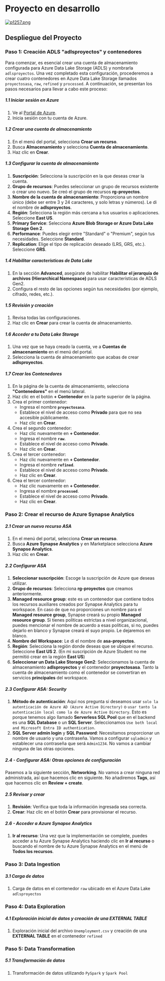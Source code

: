 # Proyecto en desarrollo

[![p1257.png](https://i.postimg.cc/prVpjcSR/p1257.png)](https://postimg.cc/YGVrKRks)


## Despliegue del Proyecto

### Paso 1: Creación ADLS "adlsproyectos" y contenedores

Para comenzar, es esencial crear una cuenta de almacenamiento configurada para Azure Data Lake Storage (ADLS) y nombrarla `adlsproyectos`. Una vez completado esta configuración, procederemos a crear cuatro contenedores en Azure Data Lake Storage llamados `proyectosasa`, `raw`, `refined` y `processed`. A continuación, se presentan los pasos necesarios para llevar a cabo este proceso:

##### 1.1 Iniciar sesión en Azure
1. Ve al [Portal de Azure](https://portal.azure.com).
2. Inicia sesión con tu cuenta de Azure.

##### 1.2 Crear una cuenta de almacenamiento
1. En el menú del portal, selecciona **Crear un recurso**.
2. Busca **Almacenamiento** y selecciona **Cuenta de almacenamiento**.
3. Haz clic en **Crear**.

##### 1.3 Configurar la cuenta de almacenamiento
1. **Suscripción**: Selecciona la suscripción en la que deseas crear la cuenta.
2. **Grupo de recursos**: Puedes seleccionar un grupo de recursos existente o crear uno nuevo. Se creó el grupo de recursos **rg-proyectos**.
3. **Nombre de la cuenta de almacenamiento**: Proporciona un nombre único (debe ser entre 3 y 24 caracteres, y solo letras y números). Le di el nombre de **adlsproyectos**.
4. **Región**: Selecciona la región más cercana a tus usuarios o aplicaciones. Seleccione **East US**.
5. **Primary Service**: Selecciona **Azure Blob Storage or Azure Data Lake Storage Gen 2**.
6. **Performance**: Puedes elegir entre "Standard" o "Premium", según tus necesidades. Seleccione **Standard**.
7. **Replication**: Elige el tipo de replicación deseado (LRS, GRS, etc.). Seleccione **GRS**.

##### 1.4 Habilitar características de Data Lake
1. En la sección **Advanced**, asegúrate de habilitar **Habilitar el jerarquía de archivos (Hierarchical Namespace)** para usar características de ADLS Gen2.
2. Configura el resto de las opciones según tus necesidades (por ejemplo, cifrado, redes, etc.).

##### 1.5 Revisión y creación
1. Revisa todas las configuraciones.
2. Haz clic en **Crear** para crear la cuenta de almacenamiento.

##### 1.6 Acceder a tu Data Lake Storage
1. Una vez que se haya creado la cuenta, ve a **Cuentas de almacenamiento** en el menú del portal.
2. Selecciona la cuenta de almacenamiento que acabas de crear **adlsproyectos**.

##### 1.7 Crear los Contenedores 
1. En la página de la cuenta de almacenamiento, selecciona **"Contenedores"** en el menú lateral.
2. Haz clic en el botón **+ Contenedor** en la parte superior de la página.
3. Crea el primer contenedor:
   - Ingresa el nombre **`proyectosasa`**.
   - Establece el nivel de acceso como **Privado** para que no sea accesible públicamente.
   - Haz clic en **Crear**.
4. Crea el segundo contenedor:
   - Haz clic nuevamente en **+ Contenedor**.
   - Ingresa el nombre **`raw`**.
   - Establece el nivel de acceso como **Privado**.
   - Haz clic en **Crear**.
5. Crea el tercer contenedor:
   - Haz clic nuevamente en **+ Contenedor**.
   - Ingresa el nombre **`refined`**.
   - Establece el nivel de acceso como **Privado**.
   - Haz clic en **Crear**.
6. Crea el tercer contenedor:
   - Haz clic nuevamente en **+ Contenedor**.
   - Ingresa el nombre **`processed`**.
   - Establece el nivel de acceso como **Privado**.
   - Haz clic en **Crear**.   

### **Paso 2: Crear el recurso de Azure Synapse Analytics**

##### 2.1 Crear un nuevo recurso ASA

1. En el menú del portal, selecciona **Crear un recurso**.
2. Busca **Azure Synapse Analytics** y en Marketplace selecciona **Azure Synapse Analytics**.
3. Haz clic en **Crear**.

##### 2.2 Configurar ASA

1. **Seleccionar suscripción**: Escoge la suscripción de Azure que deseas utilizar.
2. **Grupo de recursos**: Selecciona **rg-proyectos** que creamos anteriormente.
3. **Managed resource group**: este es un contenedor que contiene todos los recursos auxiliares creados por Synapse Analytics para tu workspace. En caso de que no proporciones un nombre para el **Managed resource group**, Synapse creará su propio **Managed resource group**. Si tienes políticas estrictas a nivel organizacional, puedes mencionar el nombre de acuerdo a esas políticas, si no, puedes dejarlo en blanco y Synapse creará el suyo propio. Le dejaremos en blanco.
4. **Nombre del Workspace**: Le di el nombre de **asa-proyectos**.
5. **Región**: Selecciona la región donde deseas que se ubique el recurso. Seleccione **East US 2**. (En mi suscripción de Azure Student no me permitió crear en la región **East US**)
6. **Seleccionar un Data Lake Storage Gen2**: Seleccionamos la cuenta de almacenamiento **adlsproyectos** y el contenedor **proyectosasa**. Tanto la cuenta de almacenamiento como el contenedor se convertiran en servicios **principales** del workspace.

##### 2.3 Configurar ASA: Security

1. **Método de autenticación**: Aquí nos pregunta si deseamos usar `solo la autenticación de Azure AD (Azure Active Directory)` o `usar tanto la autenticación local como la de Azure Active Directory`. Esto es porque tenemos algo llamado **Serverless SQL Pool** que en el backend es una **SQL Database** o un **SQL Server**. Seleccionamos `Use both local and Microsoft Entra ID authentication`.
2. **SQL Server admin login** y **SQL Password**: Necesitamos proporcionar un nombre de usuario y una contraseña. Vamos a configurar `sqladmin` y establecer una contraseña que será `Admin1234`. No vamos a cambiar ninguna de las otras opciones.

##### 2.4 - Configurar ASA: Otras opciones de configuración

Pasemos a la siguiente sección, **Networking**. No vamos a crear ninguna red administrada, así que hacemos clic en siguiente. No añadiremos **Tags**, así que hacemos clic en **Review + create**.

##### 2.5 Revisar y crear

1. **Revisión**: Verifica que toda la información ingresada sea correcta.
2. **Crear**: Haz clic en el botón **Crear** para provisionar el recurso.

##### 2.6 - Acceder a Azure Synapse Analytics

1. **Ir al recurso**: Una vez que la implementación se complete, puedes acceder a tu Azure Synapse Analytics haciendo clic en **Ir al recurso** o buscando el nombre de tu Azure Synapse Analytics en el menú de **Todos los recursos**.


### **Paso 3: Data Ingestion**

##### 3.1 Carga de datos

1. Carga de datos en el contenedor `raw` ubicado en el Azure Data Lake `adlsproyectos`


### **Paso 4: Data Exploration**

##### 4.1 Exploración inicial de datos y creación de una EXTERNAL TABLE

1. Exploración inicial del archivo `Unemployment.csv` y creación de una **EXTERNAL TABLE** en el contenedor `refined`


### **Paso 5: Data Transformation**

##### 5.1 Transformación de datos

1. Transformación de datos utilizando `PySpark` y `Spark Pool`